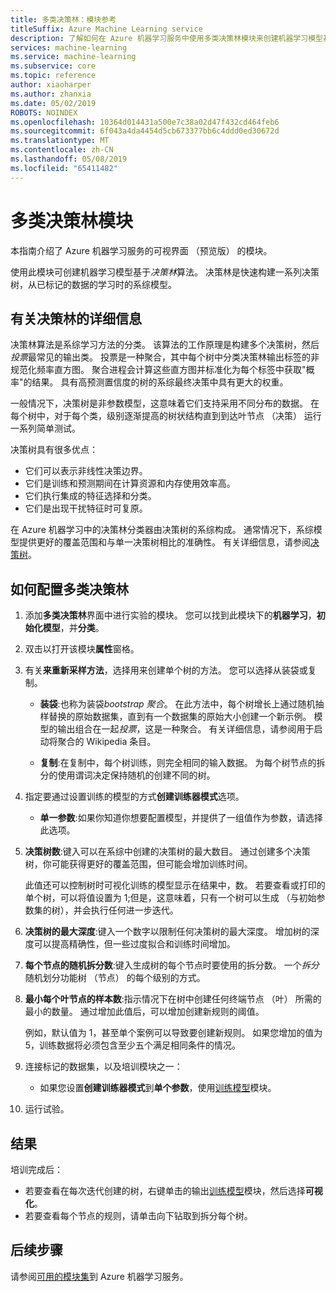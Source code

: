 ```yaml
---
title: 多类决策林：模块参考
titleSuffix: Azure Machine Learning service
description: 了解如何在 Azure 机器学习服务中使用多类决策林模块来创建机器学习模型基于*决策林*算法。
services: machine-learning
ms.service: machine-learning
ms.subservice: core
ms.topic: reference
author: xiaoharper
ms.author: zhanxia
ms.date: 05/02/2019
ROBOTS: NOINDEX
ms.openlocfilehash: 10364d014431a500e7c38a02d47f432cd464feb6
ms.sourcegitcommit: 6f043a4da4454d5cb673377bb6c4ddd0ed30672d
ms.translationtype: MT
ms.contentlocale: zh-CN
ms.lasthandoff: 05/08/2019
ms.locfileid: "65411482"
---
```

# <a name="multiclass-decision-forest-module"></a>多类决策林模块

本指南介绍了 Azure 机器学习服务的可视界面 （预览版） 的模块。

使用此模块可创建机器学习模型基于*决策林*算法。 决策林是快速构建一系列决策树，从已标记的数据的学习时的系综模型。

## <a name="more-about-decision-forests"></a>有关决策林的详细信息

决策林算法是系综学习方法的分类。 该算法的工作原理是构建多个决策树，然后*投票*最常见的输出类。 投票是一种聚合，其中每个树中分类决策林输出标签的非规范化频率直方图。 聚合进程会计算这些直方图并标准化为每个标签中获取"概率"的结果。 具有高预测置信度的树的系综最终决策中具有更大的权重。

一般情况下，决策树是非参数模型，这意味着它们支持采用不同分布的数据。 在每个树中，对于每个类，级别逐渐提高的树状结构直到到达叶节点 （决策） 运行一系列简单测试。

决策树具有很多优点：

+ 它们可以表示非线性决策边界。
+ 它们是训练和预测期间在计算资源和内存使用效率高。
+ 它们执行集成的特征选择和分类。
+ 它们是出现干扰特征时可复原。

在 Azure 机器学习中的决策林分类器由决策树的系综构成。 通常情况下，系综模型提供更好的覆盖范围和与单一决策树相比的准确性。 有关详细信息，请参阅[决策树](https://go.microsoft.com/fwlink/?LinkId=403677)。

## <a name="how-to-configure-multiclass-decision-forest"></a>如何配置多类决策林



1. 添加**多类决策林**界面中进行实验的模块。 您可以找到此模块下的**机器学习**，**初始化模型**，并**分类**。

2. 双击以打开该模块**属性**窗格。

3. 有关**来重新采样方法**，选择用来创建单个树的方法。  您可以选择从装袋或复制。

    + **装袋**:也称为装袋*bootstrap 聚合*。 在此方法中，每个树增长上通过随机抽样替换的原始数据集，直到有一个数据集的原始大小创建一个新示例。 模型的输出组合在一起*投票*，这是一种聚合。 有关详细信息，请参阅用于启动将聚合的 Wikipedia 条目。

    + **复制**:在复制中，每个树训练，则完全相同的输入数据。 为每个树节点的拆分的使用谓词决定保持随机的创建不同的树。

   

4. 指定要通过设置训练的模型的方式**创建训练器模式**选项。

    + **单一参数**:如果你知道你想要配置模型，并提供了一组值作为参数，请选择此选项。


5. **决策树数**:键入可以在系综中创建的决策树的最大数目。 通过创建多个决策树，你可能获得更好的覆盖范围，但可能会增加训练时间。

    此值还可以控制树时可视化训练的模型显示在结果中，数。 若要查看或打印的单个树，可以将值设置为 1;但是，这意味着，只有一个树可以生成 （与初始参数集的树），并会执行任何进一步迭代。

6. **决策树的最大深度**:键入一个数字以限制任何决策树的最大深度。 增加树的深度可以提高精确性，但一些过度拟合和训练时间增加。

7. **每个节点的随机拆分数**:键入生成树的每个节点时要使用的拆分数。 一个*拆分*随机划分功能树 （节点） 的每个级别的方式。

8. **最小每个叶节点的样本数**:指示情况下在树中创建任何终端节点 （叶） 所需的最小的数量。 通过增加此值后，可以增加创建新规则的阈值。

    例如，默认值为 1，甚至单个案例可以导致要创建新规则。 如果您增加的值为 5，训练数据将必须包含至少五个满足相同条件的情况。



10. 连接标记的数据集，以及培训模块之一：

    + 如果您设置**创建训练器模式**到**单个参数**，使用[训练模型](./train-model.md)模块。

11. 运行试验。

## <a name="results"></a>结果

培训完成后：

+ 若要查看在每次迭代创建的树，右键单击的输出[训练模型](./train-model.md)模块，然后选择**可视化**。
+ 若要查看每个节点的规则，请单击向下钻取到拆分每个树。


## <a name="next-steps"></a>后续步骤

请参阅[可用的模块集](module-reference.md)到 Azure 机器学习服务。 
